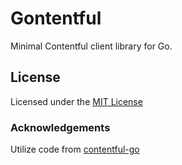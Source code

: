 # Gontentful

Minimal Contentful client library for Go.

## License

Licensed under the [MIT License](LICENSE)

### Acknowledgements

Utilize code from [contentful-go](https://github.com/contentful-labs/contentful-go)
